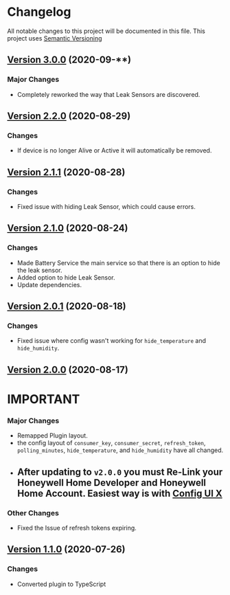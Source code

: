 # Changelog

All notable changes to this project will be documented in this file. This project uses [Semantic Versioning](https://semver.org/)

## [Version 3.0.0](https://github.com/donavanbecker/homebridge-honeywell-leak/compare/v2.2.0...v3.0.0) (2020-09-**)

### Major Changes

- Completely reworked the way that Leak Sensors are discovered.

## [Version 2.2.0](https://github.com/donavanbecker/homebridge-honeywell-leak/compare/v2.1.1...v2.2.0) (2020-08-29)

### Changes

- If device is no longer Alive or Active it will automatically be removed.

## [Version 2.1.1](https://github.com/donavanbecker/homebridge-honeywell-leak/compare/v2.1.0...v2.1.1) (2020-08-28)

### Changes

- Fixed issue with hiding Leak Sensor, which could cause errors.

## [Version 2.1.0](https://github.com/donavanbecker/homebridge-honeywell-leak/compare/v2.0.1...v2.1.0) (2020-08-24)

### Changes

- Made Battery Service the main service so that there is an option to hide the leak sensor.
- Added option to hide Leak Sensor.
- Update dependencies.

## [Version 2.0.1](https://github.com/donavanbecker/homebridge-honeywell-leak/compare/v2.0.0...v2.0.1) (2020-08-18)

### Changes

- Fixed issue where config wasn't working for `hide_temperature` and `hide_humidity`.

## [Version 2.0.0](https://github.com/donavanbecker/homebridge-honeywell-leak/compare/v1.1.0...v2.0.0) (2020-08-17)

# IMPORTANT

### Major Changes

- Remapped Plugin layout.
- the config layout of `consumer_key`, `consumer_secret`, `refresh_token`, `polling_minutes`, `hide_temperature`, and `hide_humidity` have all changed.
- ## After updating to `v2.0.0` you must Re-Link your Honeywell Home Developer and Honeywell Home Account. Easiest way is with [Config UI X](https://github.com/oznu/homebridge-config-ui-x)

### Other Changes

- Fixed the Issue of refresh tokens expiring.

## [Version 1.1.0](https://github.com/donavanbecker/homebridge-honeywell-leak/compare/v1.0.0...v1.1.0) (2020-07-26)

### Changes

- Converted plugin to TypeScript
